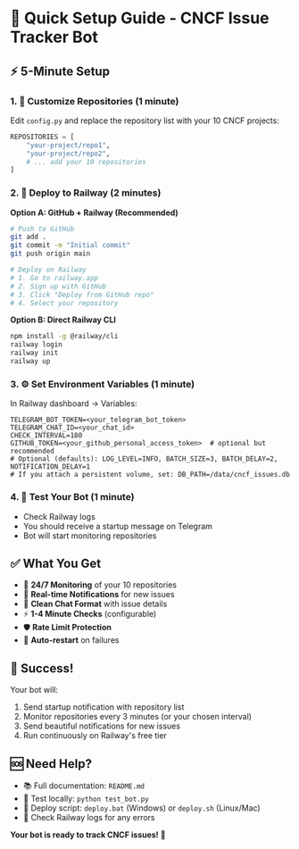 # 🚀 Quick Setup Guide - CNCF Issue Tracker Bot

## ⚡ 5-Minute Setup

### 1. 📝 Customize Repositories (1 minute)
Edit `config.py` and replace the repository list with your 10 CNCF projects:

```python
REPOSITORIES = [
    "your-project/repo1",
    "your-project/repo2",
    # ... add your 10 repositories
]
```

### 2. 🚀 Deploy to Railway (2 minutes)

**Option A: GitHub + Railway (Recommended)**
```bash
# Push to GitHub
git add .
git commit -m "Initial commit"
git push origin main

# Deploy on Railway
# 1. Go to railway.app
# 2. Sign up with GitHub
# 3. Click "Deploy from GitHub repo"
# 4. Select your repository
```

**Option B: Direct Railway CLI**
```bash
npm install -g @railway/cli
railway login
railway init
railway up
```

### 3. ⚙️ Set Environment Variables (1 minute)
In Railway dashboard → Variables:
```
TELEGRAM_BOT_TOKEN=<your_telegram_bot_token>
TELEGRAM_CHAT_ID=<your_chat_id>
CHECK_INTERVAL=180
GITHUB_TOKEN=<your_github_personal_access_token>  # optional but recommended
# Optional (defaults): LOG_LEVEL=INFO, BATCH_SIZE=3, BATCH_DELAY=2, NOTIFICATION_DELAY=1
# If you attach a persistent volume, set: DB_PATH=/data/cncf_issues.db
```

### 4. 🎯 Test Your Bot (1 minute)
- Check Railway logs
- You should receive a startup message on Telegram
- Bot will start monitoring repositories

## ✅ What You Get

- 🤖 **24/7 Monitoring** of your 10 repositories
- 📱 **Real-time Notifications** for new issues
- 🎨 **Clean Chat Format** with issue details
- ⚡ **1-4 Minute Checks** (configurable)
- 🛡️ **Rate Limit Protection**
- 🔄 **Auto-restart** on failures

## 🎉 Success!

Your bot will:
1. Send startup notification with repository list
2. Monitor repositories every 3 minutes (or your chosen interval)
3. Send beautiful notifications for new issues
4. Run continuously on Railway's free tier

## 🆘 Need Help?

- 📚 Full documentation: `README.md`
- 🧪 Test locally: `python test_bot.py`
- 🚀 Deploy script: `deploy.bat` (Windows) or `deploy.sh` (Linux/Mac)
- 📧 Check Railway logs for any errors

**Your bot is ready to track CNCF issues! 🎯**